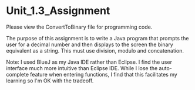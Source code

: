 # Unit_1.3_Assignment

Please view the ConvertToBinary file for programming code.

The purpose of this assignment is to write a Java program that prompts
the user for a decimal number and then displays to the screen the binary
equivalent as a string. This must use division, modulo and concatenation.

Note: I used BlueJ as my Java IDE rather than Eclipse. I find the user
interface much more intuitive than Eclipse IDE. While I lose the 
auto-complete feature when entering functions, I find that this
facilitates my learning so I'm OK with the tradeoff.

